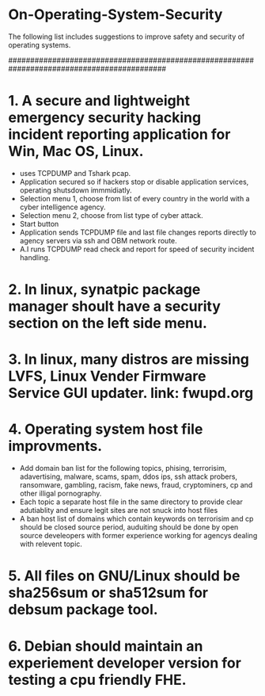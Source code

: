 #####
# On-Operating-System-Security

The following list includes suggestions to improve safety and security of operating systems.

############################################################################################

# 1. A secure and lightweight emergency security hacking incident reporting application for Win, Mac OS, Linux.
- uses TCPDUMP and Tshark pcap.
- Application secured so if hackers stop or disable application services, operating shutsdown immmidiatly.
- Selection menu 1, choose from list of every country in the world with a cyber intelligence agency.
- Selection menu 2, choose from list type of cyber attack.
- Start button
- Application sends TCPDUMP file and last file changes reports directly to agency servers via ssh and OBM network route.
- A.I runs TCPDUMP read check and report for speed of security incident handling.

# 2. In linux, synatpic package manager shoult have a security section on the left side menu.

# 3. In linux, many distros are missing LVFS, Linux Vender Firmware Service GUI updater. link: fwupd.org

# 4. Operating system host file improvments.
- Add domain ban list for the following topics, phising, terrorisim, adavertising, malware, scams, spam, ddos ips, ssh attack probers, ransomware, gambling, racism, fake news, fraud, cryptominers, cp and other illigal pornography.
- Each topic a separate host file in the same directory to provide clear adutiablity and ensure legit sites are not snuck into host files
- A ban host list of domains which contain keywords on terrorisim and cp should be closed source period, auduiting should be done by open source develeopers with former experience working for agencys dealing with relevent topic.

# 5. All files on GNU/Linux should be sha256sum or sha512sum for debsum package tool.

# 6. Debian should maintain an experiement developer version for testing a cpu friendly FHE.

#####





